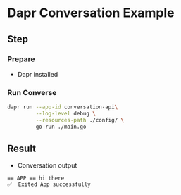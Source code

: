 # Dapr Conversation Example

## Step

### Prepare

- Dapr installed

### Run Converse

<!-- STEP
name: Run Conversation Client
output_match_mode: substring
match_order: none
expected_stdout_lines:
  - '== APP == hi there'
background: false
sleep: 5
timeout_seconds: 60
-->

```bash
dapr run --app-id conversation-api\
         --log-level debug \
         --resources-path ./config/ \
         go run ./main.go
```

<!-- END_STEP -->


## Result
- Conversation output

```
== APP == hi there
✅  Exited App successfully
```
